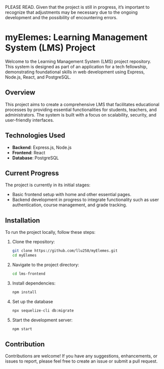 PLEASE READ. Given that the project is still in progress, it’s important to recognize that adjustments may be necessary due to the ongoing development and the possibility of encountering errors.

# myElemes: Learning Management System (LMS) Project

Welcome to the Learning Management System (LMS) project repository. This system is designed as part of an application for a tech fellowship, demonstrating foundational skills in web development using Express, Node.js, React, and PostgreSQL.

## Overview

This project aims to create a comprehensive LMS that facilitates educational processes by providing essential functionalities for students, teachers, and administrators. The system is built with a focus on scalability, security, and user-friendly interfaces.

## Technologies Used

- **Backend**: Express.js, Node.js
- **Frontend**: React
- **Database**: PostgreSQL

## Current Progress

The project is currently in its initial stages:
- Basic frontend setup with home and other essential pages.
- Backend development in progress to integrate functionality such as user authentication, course management, and grade tracking.

## Installation

To run the project locally, follow these steps:

1. Clone the repository:
   ```bash
   git clone https://github.com/llu258/myElemes.git
   cd myElemes
   ```
2. Navigate to the project directory:
   ```bash
   cd lms-frontend
   ```
3. Install dependencies:
   ```bash
   npm install
   ```
4. Set up the database
   ```bash
   npx sequelize-cli db:migrate
   ```
5. Start the development server:
   ```bash
   npm start
   ```
## Contribution
Contributions are welcome! If you have any suggestions, enhancements, or issues to report, please feel free to create an issue or submit a pull request.

